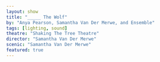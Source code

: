 ```yaml
---
layout: show
title: "_____ The Wolf"
by: "Anya Pearson, Samantha Van Der Merwe, and Ensemble"
tags: [lighting, sound]
theatre: "Shaking The Tree Theatre"
director: "Samantha Van Der Merwe"
scenic: "Samantha Van Der Merwe"
featured: true
---
```

